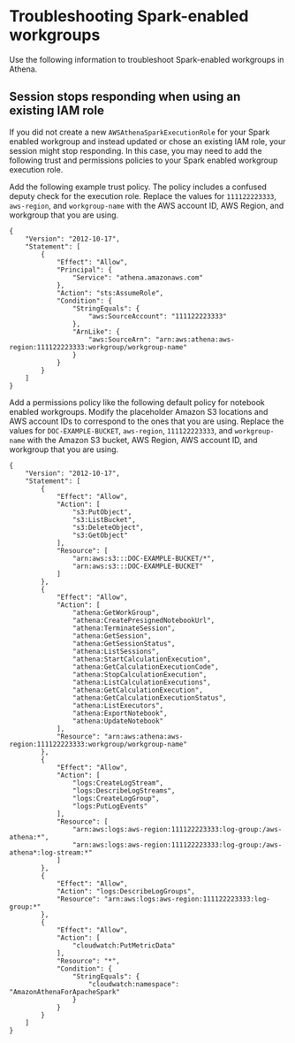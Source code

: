 # Troubleshooting Spark\-enabled workgroups<a name="notebooks-spark-troubleshooting-workgroups"></a>

Use the following information to troubleshoot Spark\-enabled workgroups in Athena\.

## Session stops responding when using an existing IAM role<a name="notebooks-spark-troubleshooting-workgroups-existing-role"></a>

If you did not create a new `AWSAthenaSparkExecutionRole` for your Spark enabled workgroup and instead updated or chose an existing IAM role, your session might stop responding\. In this case, you may need to add the following trust and permissions policies to your Spark enabled workgroup execution role\.

Add the following example trust policy\. The policy includes a confused deputy check for the execution role\. Replace the values for `111122223333`, `aws-region`, and `workgroup-name` with the AWS account ID, AWS Region, and workgroup that you are using\.

```
{
    "Version": "2012-10-17",
    "Statement": [
        {
            "Effect": "Allow",
            "Principal": {
                "Service": "athena.amazonaws.com"
            },
            "Action": "sts:AssumeRole",
            "Condition": {
                "StringEquals": {
                    "aws:SourceAccount": "111122223333"
                },
                "ArnLike": {
                    "aws:SourceArn": "arn:aws:athena:aws-region:111122223333:workgroup/workgroup-name"
                }
            }
        }
    ]
}
```

Add a permissions policy like the following default policy for notebook enabled workgroups\. Modify the placeholder Amazon S3 locations and AWS account IDs to correspond to the ones that you are using\. Replace the values for `DOC-EXAMPLE-BUCKET`, `aws-region`, `111122223333`, and `workgroup-name` with the Amazon S3 bucket, AWS Region, AWS account ID, and workgroup that you are using\.

```
{
    "Version": "2012-10-17",
    "Statement": [
        {
            "Effect": "Allow",
            "Action": [
                "s3:PutObject",
                "s3:ListBucket",
                "s3:DeleteObject",
                "s3:GetObject"
            ],
            "Resource": [
                "arn:aws:s3:::DOC-EXAMPLE-BUCKET/*",
                "arn:aws:s3:::DOC-EXAMPLE-BUCKET"
            ]
        },
        {
            "Effect": "Allow",
            "Action": [
                "athena:GetWorkGroup",
                "athena:CreatePresignedNotebookUrl",
                "athena:TerminateSession",
                "athena:GetSession",
                "athena:GetSessionStatus",
                "athena:ListSessions",
                "athena:StartCalculationExecution",
                "athena:GetCalculationExecutionCode",
                "athena:StopCalculationExecution",
                "athena:ListCalculationExecutions",
                "athena:GetCalculationExecution",
                "athena:GetCalculationExecutionStatus",
                "athena:ListExecutors",
                "athena:ExportNotebook",
                "athena:UpdateNotebook"
            ],
            "Resource": "arn:aws:athena:aws-region:111122223333:workgroup/workgroup-name"
        },
        {
            "Effect": "Allow",
            "Action": [
                "logs:CreateLogStream",
                "logs:DescribeLogStreams",
                "logs:CreateLogGroup",
                "logs:PutLogEvents"
            ],
            "Resource": [
                "arn:aws:logs:aws-region:111122223333:log-group:/aws-athena:*",
                "arn:aws:logs:aws-region:111122223333:log-group:/aws-athena*:log-stream:*"
            ]
        },
        {
            "Effect": "Allow",
            "Action": "logs:DescribeLogGroups",
            "Resource": "arn:aws:logs:aws-region:111122223333:log-group:*"
        },
        {
            "Effect": "Allow",
            "Action": [
                "cloudwatch:PutMetricData"
            ],
            "Resource": "*",
            "Condition": {
                "StringEquals": {
                    "cloudwatch:namespace": "AmazonAthenaForApacheSpark"
                }
            }
        }
    ]
}
```